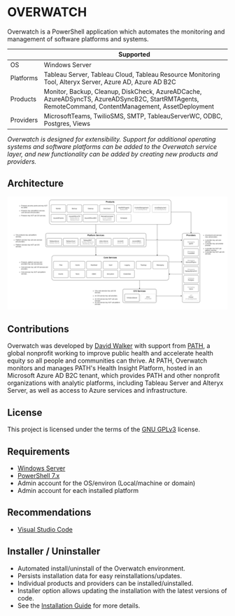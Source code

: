 # OVERWATCH
Overwatch is a PowerShell application which automates the monitoring and management of software platforms and systems.

|| Supported
|-|-
| OS | Windows Server
| Platforms | Tableau Server, Tableau Cloud, Tableau Resource Monitoring Tool, Alteryx Server, Azure AD, Azure AD B2C
| Products | Monitor, Backup, Cleanup, DiskCheck, AzureADCache, AzureADSyncTS, AzureADSyncB2C, StartRMTAgents, RemoteCommand, ContentManagement, AssetDeployment
| Providers | MicrosoftTeams, TwilioSMS, SMTP, TableauServerWC, ODBC, Postgres, Views

_Overwatch is designed for extensibility.  Support for additional operating systems and software platforms can be added to the Overwatch service layer, and new functionality can be added by creating new products and providers._

## Architecture

![Overwatch Architecture](https://github.com/dwalker3rd/Overwatch/blob/main/docs/img/overwatch_architecture.png?raw=true)

## Contributions

Overwatch was developed by [David Walker][] with support from [PATH][], a global nonprofit working to improve public health and accelerate health equity so all people and communities can thrive.  At PATH, Overwatch monitors and manages PATH's Health Insight Platform, hosted in an Microsoft Azure AD B2C tenant, which provides PATH and other nonprofit organizations with analytic platforms, including Tableau Server and Alteryx Server, as well as access to Azure services and infrastructure.

## License

This project is licensed under the terms of the [GNU GPLv3][] license.

## Requirements

- [Windows Server][]
- [PowerShell 7.x][]
- Admin account for the OS/environ (Local/machine or domain)
- Admin account for each installed platform

## Recommendations

- [Visual Studio Code][]

## Installer / Uninstaller

- Automated install/uninstall of the Overwatch environment.
- Persists installation data for easy reinstallations/updates.
- Individual products and providers can be installed/uinstalled.
- Installer option allows updating the installation with the latest versions of code.
- See the [Installation Guide][] for more details.
    
[Overwatch on Github]: https://github.com/dwalker3rd/Overwatch
[Microsoft Teams webhook]: https://docs.microsoft.com/en-us/microsoftteams/platform/webhooks-and-connectors/how-to/add-incoming-webhook
[PowerShell 7.x]: https://github.com/PowerShell/PowerShell
[Visual Studio Code]: https://code.visualstudio.com/
[Tableau Server]: https://www.tableau.com/
[Tableau Resource Monitoring Tool]: https://help.tableau.com/current/server/en-us/rmt-intro.htm
[Alteryx Server]: https://www.alteryx.com/
[Microsoft Teams]: https://www.microsoft.com/en-us/microsoft-365/microsoft-teams/group-chat-software
[Twilio SMS]: https://www.twilio.com/sms
[Windows Server]: https://www.microsoft.com/en-us/windows-server
[PATH]: https://path.org
[David Walker]: https://www.linkedin.com/in/dwalker3rd/
[GNU GPLv3]: https://github.com/dwalker3rd/Overwatch/blob/main/LICENSE
[Installation Guide]: https://github.com/dwalker3rd/Overwatch/blob/main/docs/install.md
